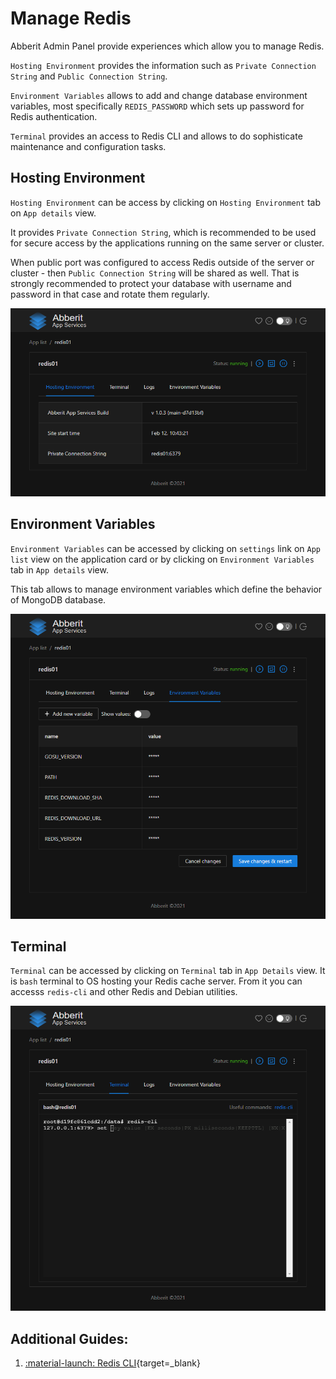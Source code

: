 # Manage Redis

Abberit Admin Panel provide experiences which allow you to manage Redis.

`Hosting Environment` provides the information such as `Private Connection String` and `Public Connection String`.

`Environment Variables` allows to add and change database environment variables, most specifically `REDIS_PASSWORD` which sets up password for Redis authentication.
 
`Terminal` provides an access to Redis CLI and allows to do sophisticate maintenance and configuration tasks.

## Hosting Environment
`Hosting Environment` can be access by clicking on `Hosting Environment` tab on `App details` view.

It provides `Private Connection String`, which is recommended to be used for secure access by the applications running on the same server or cluster.

When public port was configured to access Redis outside of the server or cluster - then `Public Connection String` will be shared as well. That is strongly recommended to protect your database with username and password in that case and rotate them regularly.

![redis hosting env](./img/hosting-env-redis.png)

## Environment Variables

`Environment Variables` can be accessed by clicking on `settings` link on `App list` view on the application card or by clicking on `Environment Variables` tab in `App details` view.

This tab allows to manage environment variables which define the behavior of MongoDB database.

![redis env variables](./img/redis-env-variables.png)

## Terminal

`Terminal` can be accessed by clicking on `Terminal` tab in `App Details` view. It is `bash` terminal to OS hosting your Redis cache server. From it you can accesss `redis-cli` and other Redis and Debian utilities.

![redis terminal](./img/redis-terminal.png)

## Additional Guides:
1. [:material-launch: Redis CLI](https://redis.io/topics/rediscli){target=_blank}
